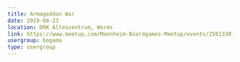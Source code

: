 ```yaml
---
title: Armageddon War
date: 2019-08-23
location: DRK Altenzentrum, Worms
link: https://www.meetup.com/Mannheim-Boardgames-Meetup/events/258133074/
usergroup: bogama
type: usergroup
---
```

